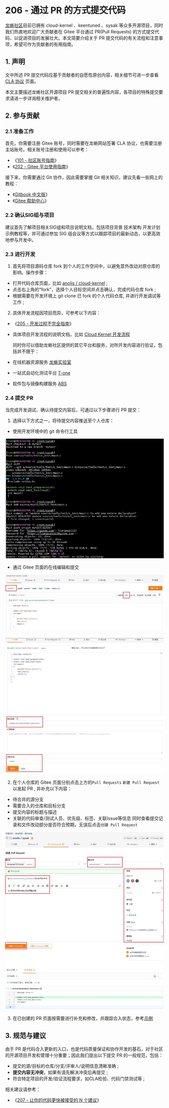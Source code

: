 # 206 - 通过 PR 的方式提交代码

[龙蜥社区](https://gitee.com/anolis)目前已拥有 cloud-kernel 、keentuned 、sysak 等众多开源项目，同时我们热衷地欢迎广大贡献者在 Gitee 平台通过 PR(Pull Requests) 的方式提交代码，以促进项目的发展壮大。本文简要介绍关于 PR 提交代码的有关流程和注意事项，希望可作为贡献者的有用指南。

## 1. 声明

文中所述 PR 提交代码应基于贡献者的自愿性原创内容，相关细节可进一步查看 [CLA 协议](https://openanolis.cn/pact/contributor) 页面。

本文主要描述龙蜥社区开源项目 PR 提交相关的普遍性内容，各项目的特殊提交要求请进一步详询相关维护者。

## 2. 参与贡献

### 2.1 准备工作

首先，你需要注册 Gitee 账号，同时需要在龙蜥网站签署 CLA 协议，也需要注册主站账号。相关账号注册和使用可以参考：
+ 《[101 - 社区账号指南](../articles/101-accounts.md)》
+ 《[202 - Gitee 平台使用指南](../articles/202-intro-to-gitee.md)》

接下来，你需要通过 Git 协作，因此需要掌握 Git 相关知识，建议先看一些网上的教程：
+ 《[Gitbook 中文版](https://git-scm.com/book/zh/v2)》
+ 《[Gitee 帮助中心](https://gitee.com/help/articles/4122)》

### 2.2 确认SIG组与项目

建议首先了解项目相关SIG组和项目说明文档，包括项目背景 技术架构 开发计划 示例教程等，并可通过参加 SIG 组会议等方式以跟踪项目的最新动态，以更高效地参与开发中。

### 2.3 进行开发

1. 首先将项目源码仓库 fork 到个人的工作空间中，以避免意外改动对原仓库的影响。操作步骤：
+ 打开代码仓库页面，比如 [anolis / cloud-kernel](https://gitee.com/anolis/cloud-kernel) ;
+ 点击右上角的“fork”，选择个人目标空间并点击确认，完成代码仓库 fork ;
+ 根据需要在开发环境上 git clone 已 fork 的个人代码仓库, 并进行开发调试等工作 ;

2. 具体开发流程因项目而异，可参考以下内容：
+ 《[205 - 开发过程不完全指南](../articles/205-ready-for-first-task.md)》
+ 具体项目开发流程的说明文档，比如 [Cloud Kernel 开发流程](https://gitee.com/anolis/cloud-kernel/wikis/Cloud%20Kernel%20%E5%BC%80%E5%8F%91%E6%B5%81%E7%A8%8B)

   同时你可以借助龙蜥社区提供的其它平台和服务，对所开发内容进行验证，包括并不限于：
+ 在线机器资源服务 [龙蜥实验室](https://lab.openanolis.cn/#/apply/home)
+ 一站式自动化测试平台 [T-one](https://tone.openanolis.cn/)
+ 软件包与镜像构建服务 [ABS](https://abs.openanolis.cn/all_project)

### 2.4 提交 PR 

当完成开发调试、确认待提交内容后，可通过以下步骤进行 PR 提交：

1. 选择以下方式之一，将待提交内容推送至个人仓库：
+ 使用开发环境中的 git 命令行工具

![git 命令行提交](../images/206-git-cmdline-submit-example.jpg)

+ 通过 Gitee 页面的在线编辑和提交

![Gitee 在线页面编辑](../images/206-use-gitee-online-edit.jpg)

![Gitee 在线页面提交](../images/206-gitee-online-submit-example.jpg)

2. 在个人仓库的 Gitee 页面分别点击上方的`Pull Requests`  `新建 Pull Request` 以发起 PR , 并补充以下内容：
+ 待合并的源分支
+ 需要合入的仓库和目标分支
+ 提交内容的标题与描述
+ 关联的代码审查/测试人员、优先级、标签、关联Issue等信息
   同时查看提交记录和文件改动部分是否符合预期，无误后点击`创建 Pull Request`

![创建 PR 示例](../images/206-create-PR-example.jpg)

3. 在已创建的 PR 页面按需要进行补充和修改，并跟踪合入状态，参考[示例](https://gitee.com/anolis/sysak/pulls/164)

## 3. 规范与建议

由于 PR 是代码合入更新的入口，也是代码质量保证和协作开发的基石，对于社区的开源项目开发和管理十分重要；因此我们提出以下提交 PR 的一般规范，包括：
+ 提交的源/目标的仓库/分支/评审人/说明信息清晰准确 ;
+ **提交内容无冲突**，如果有请先解决冲突后再提交 ;
+ 符合特定项目的开发/验证流程要求，如CLA检验、代码门禁测试等 ;

相关建议请参考：
+ 《[207 - 让你的代码更快被接受的 N 个建议](../articles/207-how-to-get-codes-merged.md)》
